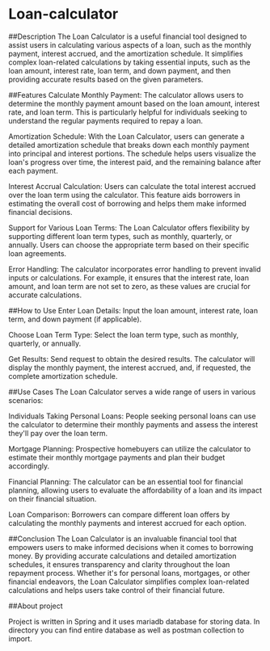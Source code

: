 # Loan-calculator

##Description
The Loan Calculator is a useful financial tool designed to assist users in calculating various aspects of a loan, such as the monthly payment, interest accrued, and the amortization schedule. It simplifies complex loan-related calculations by taking essential inputs, such as the loan amount, interest rate, loan term, and down payment, and then providing accurate results based on the given parameters.

##Features
Calculate Monthly Payment: The calculator allows users to determine the monthly payment amount based on the loan amount, interest rate, and loan term. This is particularly helpful for individuals seeking to understand the regular payments required to repay a loan.

Amortization Schedule: With the Loan Calculator, users can generate a detailed amortization schedule that breaks down each monthly payment into principal and interest portions. The schedule helps users visualize the loan's progress over time, the interest paid, and the remaining balance after each payment.

Interest Accrual Calculation: Users can calculate the total interest accrued over the loan term using the calculator. This feature aids borrowers in estimating the overall cost of borrowing and helps them make informed financial decisions.

Support for Various Loan Terms: The Loan Calculator offers flexibility by supporting different loan term types, such as monthly, quarterly, or annually. Users can choose the appropriate term based on their specific loan agreements.

Error Handling: The calculator incorporates error handling to prevent invalid inputs or calculations. For example, it ensures that the interest rate, loan amount, and loan term are not set to zero, as these values are crucial for accurate calculations.

##How to Use
Enter Loan Details: Input the loan amount, interest rate, loan term, and down payment (if applicable).

Choose Loan Term Type: Select the loan term type, such as monthly, quarterly, or annually.

Get Results: Send request to obtain the desired results. The calculator will display the monthly payment, the interest accrued, and, if requested, the complete amortization schedule.

##Use Cases
The Loan Calculator serves a wide range of users in various scenarios:

Individuals Taking Personal Loans: People seeking personal loans can use the calculator to determine their monthly payments and assess the interest they'll pay over the loan term.

Mortgage Planning: Prospective homebuyers can utilize the calculator to estimate their monthly mortgage payments and plan their budget accordingly.

Financial Planning: The calculator can be an essential tool for financial planning, allowing users to evaluate the affordability of a loan and its impact on their financial situation.

Loan Comparison: Borrowers can compare different loan offers by calculating the monthly payments and interest accrued for each option.

##Conclusion
The Loan Calculator is an invaluable financial tool that empowers users to make informed decisions when it comes to borrowing money. By providing accurate calculations and detailed amortization schedules, it ensures transparency and clarity throughout the loan repayment process. Whether it's for personal loans, mortgages, or other financial endeavors, the Loan Calculator simplifies complex loan-related calculations and helps users take control of their financial future.

##About project

Project is written in Spring and it uses mariadb database for storing data. In directory you can find entire database as well as postman collection to import.
